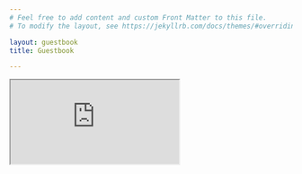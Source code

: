 ```yaml
---
# Feel free to add content and custom Front Matter to this file.
# To modify the layout, see https://jekyllrb.com/docs/themes/#overriding-theme-defaults

layout: guestbook
title: Guestbook

---
```

<div class="guestbook-overlay"></div>
<iframe class="guestbook" src="https://docs.google.com/document/d/1oKw9eLh8_LR0asBbkPNqnvDdVetn1RRIPSrH2Ne3Cbs/edit?usp=sharing/pub?embedded=true"></iframe>